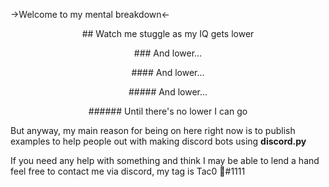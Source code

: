 ->Welcome to my mental breakdown<-
<p align="center">
## Watch me stuggle as my IQ gets lower
</p>  
<p align="center">
### And lower...
</p>  
<p align="center">
#### And lower...
</p>  
<p align="center">  
##### And lower...
</p>  
<p align="center">
###### Until there's no lower I can go
</p>

But anyway, my main reason for being on here right now is to publish examples to help people out with making discord bots using **discord.py**

If you need any help with something and think I may be able to lend a hand feel free to contact me via discord, my tag is Tac0 💚#1111


